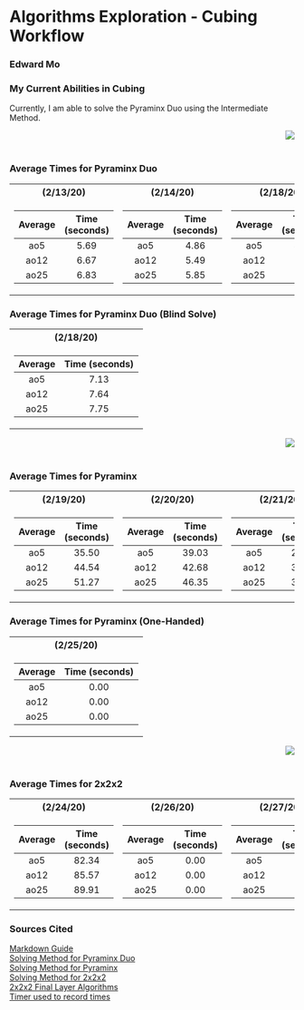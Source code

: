 # Algorithms Exploration - Cubing Workflow
### Edward Mo

### My Current Abilities in Cubing
Currently, I am able to solve the Pyraminx Duo using the Intermediate Method.

<img align="right" src="https://a.allegroimg.com/s128/11e4a6/31c0f8e54666b6abc3ffb708b8b1"><br/><br/>

### Average Times for Pyraminx Duo
<table>
<tr><th>(2/13/20)</th><th>(2/14/20)</th><th>(2/18/20)</th></tr>
<tr><td>

|Average|Time (seconds)|
| :---: | :---: |
| ao5 | 5.69 |
| ao12 | 6.67 |
| ao25 | 6.83 |

</td><td>

|Average|Time (seconds)|
| :---: | :---: |
| ao5 | 4.86 |
| ao12 | 5.49 |
| ao25 | 5.85 |

</td><td>

|Average|Time (seconds)|
| :---: | :---: |
| ao5 | 4.67 |
| ao12 | 5.32 |
| ao25 | 5.59 |

</td></tr> </table>

### Average Times for Pyraminx Duo (Blind Solve)
<table>
<tr><th>(2/18/20)</th></tr>
<tr><td>

|Average|Time (seconds)|
| :---: | :---: |
| ao5 | 7.13 |
| ao12 | 7.64 |
| ao25 | 7.75 |

</td></tr> </table>

<img align="right" src="https://a.allegroimg.com/s128/11c852/955eb28149a4b221042a37cafca7/ORYGINALNA-kostka-ShengShou-Pyraminx"><br/><br/>

### Average Times for Pyraminx
<table>
<tr><th>(2/19/20)</th><th>(2/20/20)</th><th>(2/21/20)</th></tr>
<tr><td>

|Average|Time (seconds)|
| :---: | :---: |
| ao5 | 35.50 |
| ao12 | 44.54 |
| ao25 | 51.27 |

</td><td>

|Average|Time (seconds)|
| :---: | :---: |
| ao5 | 39.03 |
| ao12 | 42.68 |
| ao25 | 46.35 |

</td><td>

|Average|Time (seconds)|
| :---: | :---: |
| ao5 | 28.38 |
| ao12 | 34.06 |
| ao25 | 39.86 |

</td></tr> </table>

### Average Times for Pyraminx (One-Handed)
<table>
<tr><th>(2/25/20)</th></tr>
<tr><td>

|Average|Time (seconds)|
| :---: | :---: |
| ao5 | 0.00 |
| ao12 | 0.00 |
| ao25 | 0.00 |

</td></tr> </table>

<img align="right" src="https://data.apkhere.com/83/com.mc2techservices.pocketcube/2018.03.04/icon.png!s"><br/><br/>

### Average Times for 2x2x2
<table>
<tr><th>(2/24/20)</th><th>(2/26/20)</th><th>(2/27/20)</th></tr>
<tr><td>

|Average|Time (seconds)|
| :---: | :---: |
| ao5 | 82.34 |
| ao12 | 85.57 |
| ao25 | 89.91 |

</td><td>

|Average|Time (seconds)|
| :---: | :---: |
| ao5 | 0.00 |
| ao12 | 0.00 |
| ao25 | 0.00 |

</td><td>

|Average|Time (seconds)|
| :---: | :---: |
| ao5 | 0.00 |
| ao12 | 0.00 |
| ao25 | 0.00 |

</td></tr> </table>

### Sources Cited
[Markdown Guide](https://guides.github.com/features/mastering-markdown/)<br/>
[Solving Method for Pyraminx Duo](https://www.youtube.com/watch?v=xRBGC4Bxv1w&feature=emb_title)<br/>
[Solving Method for Pyraminx](https://www.youtube.com/watch?v=2H0FUvaaUsI)<br/>
[Solving Method for 2x2x2](https://www.youtube.com/watch?v=bCn8TajrPqc)<br/>
[2x2x2 Final Layer Algorithms](https://jperm.net/algs/2x2/oll)<br/>
[Timer used to record times](https://cubingtime.com/timer)
